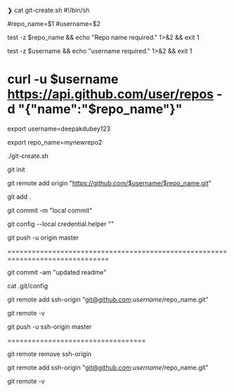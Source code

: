❯ cat git-create.sh
#!/bin/sh

#repo_name=$1
#username=$2

test -z $repo_name && echo "Repo name required." 1>&2 && exit 1

test -z $username && echo "username required." 1>&2 && exit 1

curl -u $username  https://api.github.com/user/repos -d "{\"name\":\"$repo_name\"}"
====================================================================================

export username=deepakdubey123

export repo_name=mynewrepo2

./git-create.sh

git init

git remote add origin "https://github.com/$username/$repo_name.git"

git add .

git commit -m "local commit"

git config --local credential.helper ""

git push -u origin master

===============================================================================

git commit -am "updated readme"

cat .git/config

git remote add ssh-origin "git@github.com:$username/$repo_name.git"

git remote -v

git push -u ssh-origin master

==================================


git remote remove ssh-origin


git remote add ssh-origin "git@github.com:$username/$repo_name.git"

git remote -v
